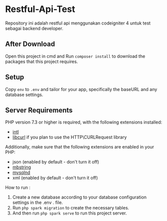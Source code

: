 # Restful-Api-Test
Repository ini adalah restful api menggunakan codeigniter 4 untuk test sebagai backend developer.

## After Download

Open this project in cmd and Run `composer install` to download the packages that this project requires.

## Setup

Copy `env` to `.env` and tailor for your app, specifically the baseURL
and any database settings.

## Server Requirements

PHP version 7.3 or higher is required, with the following extensions installed:

- [intl](http://php.net/manual/en/intl.requirements.php)
- [libcurl](http://php.net/manual/en/curl.requirements.php) if you plan to use the HTTP\CURLRequest library

Additionally, make sure that the following extensions are enabled in your PHP:

- json (enabled by default - don't turn it off)
- [mbstring](http://php.net/manual/en/mbstring.installation.php)
- [mysqlnd](http://php.net/manual/en/mysqlnd.install.php)
- xml (enabled by default - don't turn it off)

How to run :

1. Create a new database according to your database configuration settings in the .env . file.
2. Run `php spark migration` to create the necessary tables.
3. And then run `php spark serve` to run this project server.


